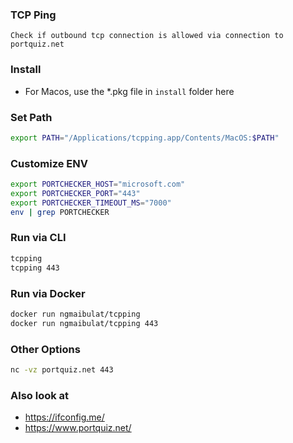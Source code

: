 ### TCP Ping

```
Check if outbound tcp connection is allowed via connection to portquiz.net
```

### Install

-   For Macos, use the \*.pkg file in `install` folder here

### Set Path

```bash
export PATH="/Applications/tcpping.app/Contents/MacOS:$PATH"
```

### Customize ENV

```bash
export PORTCHECKER_HOST="microsoft.com"
export PORTCHECKER_PORT="443"
export PORTCHECKER_TIMEOUT_MS="7000"
env | grep PORTCHECKER
```

### Run via CLI

```bash
tcpping
tcpping 443
```

### Run via Docker

```bash
docker run ngmaibulat/tcpping
docker run ngmaibulat/tcpping 443
```

### Other Options

```bash
nc -vz portquiz.net 443
```

### Also look at

-   https://ifconfig.me/
-   https://www.portquiz.net/
